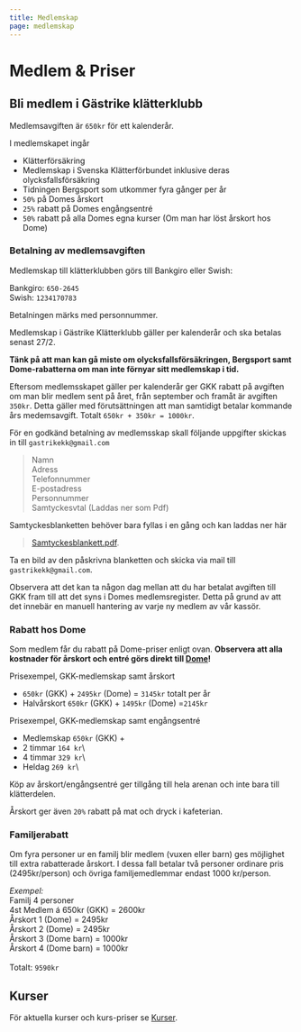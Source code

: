 ```yaml
---
title: Medlemskap
page: medlemskap
---
```


# Medlem & Priser

## Bli medlem i Gästrike klätterklubb

Medlemsavgiften är `650kr` för ett kalenderår.

I medlemskapet ingår
- Klätterförsäkring
- Medlemskap i Svenska Klätterförbundet inklusive deras olycksfallsförsäkring
- Tidningen Bergsport som utkommer fyra gånger per år
- `50%` på Domes årskort
- `25%` rabatt på Domes engångsentré
- `50%` rabatt på alla Domes egna kurser (Om man har löst årskort hos Dome)


### Betalning av medlemsavgiften

Medlemskap till klätterklubben görs till Bankgiro eller Swish:

Bankgiro: `650-2645`\
Swish: `1234170783`

Betalningen märks med personnummer.

Medlemskap i Gästrike Klätterklubb gäller per kalenderår och ska betalas senast 27/2.

**Tänk på att man kan gå miste om olycksfallsförsäkringen, Bergsport samt Dome-rabatterna om man inte förnyar sitt medlemskap i tid.**


Eftersom medlemsskapet gäller per kalenderår ger GKK rabatt på avgiften om man blir medlem sent på året, från september och framåt är avgiften `350kr`. Detta gäller med förutsättningen att man samtidigt betalar kommande års medemsavgift. Totalt `650kr + 350kr = 1000kr`.

För en godkänd betalning av medlemsskap skall följande uppgifter skickas in till `gastrikekk@gmail.com`

> Namn \
Adress\
Telefonnummer\
E-postadress\
Personnummer\
Samtyckesvtal (Laddas ner som Pdf)

Samtyckesblanketten behöver bara fyllas i en gång och kan laddas ner här
> <a href="/assets/files/styrdokument/Samtyckesblankett.pdf" target="_blank">Samtyckesblankett.pdf</a>.

Ta en bild av den påskrivna blanketten och skicka via mail till `gastrikekk@gmail.com`.

Observera att det kan ta någon dag mellan att du har betalat avgiften till GKK fram till att det syns i Domes medlemsregister. Detta på grund av att det innebär en manuell hantering av varje ny medlem av vår kassör.

### Rabatt hos Dome

Som medlem får du rabatt på Dome-priser enligt ovan. **Observera att alla kostnader för årskort och entré görs direkt till <a href="https://www.thedome.se/" target="_blank">Dome</a>!**

Prisexempel, GKK-medlemskap samt årskort
- `650kr` (GKK) + `2495kr` (Dome) = `3145kr` totalt per år
- Halvårskort 
`650kr` (GKK) + `1495kr` (Dome) =`2145kr`

Prisexempel, GKK-medlemskap samt engångsentré
- Medlemskap `650kr` (GKK) +
- 2 timmar `164 kr`\
- 4 timmar `329 kr`\
- Heldag `269 kr`\

Köp av årskort/engångsentré ger tillgång till hela arenan och inte bara till klätterdelen.

Årskort ger även `20%` rabatt på mat och dryck i kafeterian.

### Familjerabatt

Om fyra personer ur en familj blir medlem (vuxen eller barn) ges möjlighet till extra rabatterade årskort.
I dessa fall betalar två personer ordinare pris (2495kr/person) och övriga familjemedlemmar endast 1000 kr/person.

*Exempel:* \
Familj 4 personer\
4st Medlem á 650kr (GKK) = 2600kr\
Årskort 1 (Dome) = 2495kr \
Årskort 2 (Dome) = 2495kr \
Årskort 3 (Dome barn) = 1000kr\
Årskort 4 (Dome barn) = 1000kr\
\
Totalt: `9590kr`


## Kurser

För aktuella kurser och kurs-priser se [Kurser](./kurser).

